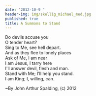 ```yaml
---
date: '2012-10-9 '
header-img: img/skellig_michael_med.jpg
published: true
title: A Summons to Stand
---
```

<!-- [summons to stand.jpg]({{site.baseurl}}/img/summons to stand.jpg) -->

Do devils accuse you  
O tender heart?  
Sing to Me, see hell depart.  
And as they flee to lonely places  
Ask of Me, I am near  
I am Jesus, I tarry here  
I'll answer devil, flesh and man.  
Stand with Me; I'll help you stand.  
I am King; I, willing, can.  
  
~By John Arthur Spalding, (c) 2012
